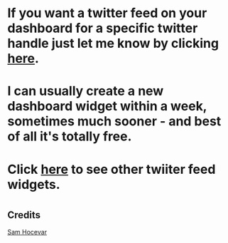 # If you want a twitter feed on your dashboard for a specific twitter handle just let me know by clicking [here](http://www.bbc.co.uk).

# I can usually create a new dashboard widget within a week, sometimes much sooner - and best of all it's **totally** free. 

# Click [here](https://marketplace.visualstudio.com/search?term=trevellick&target=VSTS&category=All%20categories&sortBy=Relevance) to see other twiiter feed widgets.

#
#
#
#
#

## Credits

[Sam Hocevar](http://www.wtfpl.net/)
